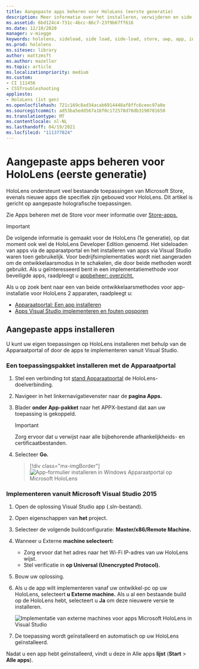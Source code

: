 ```yaml
---
title: Aangepaste apps beheren voor HoloLens (eerste generatie)
description: Meer informatie over het installeren, verwijderen en side loaden van aangepaste holographic-apps op HoloLens-apparaten met behulp van de Apparaatportal en Visual Studio.
ms.assetid: 6bd124c4-731c-4bcc-86c7-23f9b67ff616
ms.date: 12/10/2020
manager: v-miegge
keywords: hololens, sideload, side load, side-load, store, uwp, app, install
ms.prod: hololens
ms.sitesec: library
author: mattzmsft
ms.author: mazeller
ms.topic: article
ms.localizationpriority: medium
ms.custom:
- CI 111456
- CSSTroubleshooting
appliesto:
- HoloLens (1st gen)
ms.openlocfilehash: 721c169c8ad34acab6914448af8ffc6ceec97a0e
ms.sourcegitcommit: ad53ba5edd567a18f0c172578d78db3190701650
ms.translationtype: MT
ms.contentlocale: nl-NL
ms.lasthandoff: 04/19/2021
ms.locfileid: "111377824"
---
```

# <a name="manage-custom-apps-for-hololens-1st-gen"></a>Aangepaste apps beheren voor HoloLens (eerste generatie)

HoloLens ondersteunt veel bestaande toepassingen van Microsoft Store, evenals nieuwe apps die specifiek zijn gebouwd voor HoloLens. Dit artikel is gericht op aangepaste holografische toepassingen.  

Zie Apps beheren met de Store voor meer informatie over [Store-apps.](holographic-store-apps.md)

> [!IMPORTANT]
> De volgende informatie is gemaakt voor de HoloLens (1e generatie), op dat moment ook wel de HoloLens Developer Edition genoemd. Het sideloaden van apps via de apparaatportal en het installeren van apps via Visual Studio waren toen gebruikelijk. Voor bedrijfsimplementaties wordt niet aangeraden om de ontwikkelaarsmodus in te schakelen, die door beide methoden wordt gebruikt. Als u geïnteresseerd bent in een implementatiemethode voor beveiligde apps, raadpleegt u [appbeheer: overzicht.](app-deploy-overview.md)
>
> Als u op zoek bent naar een van beide ontwikkelaarsmethodes voor app-installatie voor HoloLens 2 apparaten, raadpleegt u:
> - [Apparaatportal: Een app installeren](https://docs.microsoft.com/windows/mixed-reality/develop/platform-capabilities-and-apis/using-the-windows-device-portal#installing-an-app)
> - [Apps Visual Studio implementeren en fouten opsporen](https://docs.microsoft.com/windows/mixed-reality/develop/platform-capabilities-and-apis/using-visual-studio)

## <a name="install-custom-apps"></a>Aangepaste apps installeren

U kunt uw eigen toepassingen op HoloLens installeren met behulp van de Apparaatportal of door de apps te implementeren vanuit Visual Studio.

### <a name="installing-an-application-package-with-the-device-portal"></a>Een toepassingspakket installeren met de Apparaatportal

1. Stel een verbinding tot [stand Apparaatportal](https://docs.microsoft.com/windows/mixed-reality/using-the-windows-device-portal) de HoloLens-doelverbinding.

1. Navigeer in het linkernavigatievenster naar de **pagina Apps.**

1. Blader **onder App-pakket** naar het APPX-bestand dat aan uw toepassing is gekoppeld.

   > [!IMPORTANT]
   > Zorg ervoor dat u verwijst naar alle bijbehorende afhankelijkheids- en certificaatbestanden.

1. Selecteer **Go.**

   > [!div class="mx-imgBorder"]
   > ![App-formulier installeren in Windows Apparaatportal op Microsoft HoloLens](images/deviceportal-appmanager.jpg)

### <a name="deploying-from-microsoft-visual-studio-2015"></a>Implementeren vanuit Microsoft Visual Studio 2015

1. Open de oplossing Visual Studio app (.sln-bestand).

1. Open eigenschappen van **het** project.

1. Selecteer de volgende buildconfiguratie: **Master/x86/Remote Machine.**

1. Wanneer u Externe **machine selecteert:**
   - Zorg ervoor dat het adres naar het Wi-Fi IP-adres van uw HoloLens wijst.
   - Stel verificatie in **op Universal (Unencrypted Protocol).**
   
1. Bouw uw oplossing.

1. Als u de app wilt implementeren vanaf uw ontwikkel-pc op uw HoloLens, selecteert **u Externe machine.** Als u al een bestaande build op de HoloLens hebt, selecteert u **Ja** om deze nieuwere versie te installeren.  

   ![Implementatie van externe machines voor apps Microsoft HoloLens in Visual Studio](images/vs2015-remotedeployment.jpg)  
   
1. De toepassing wordt geïnstalleerd en automatisch op uw HoloLens geïnstalleerd.

Nadat u een app hebt geïnstalleerd, vindt u deze in Alle apps **lijst** (**Start**  >  **Alle apps**).
